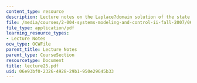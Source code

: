 ```yaml
---
content_type: resource
description: Lecture notes on the Laplace?domain solution of the state equations.
file: /media/courses/2-004-systems-modeling-and-control-ii-fall-2007/06e93bf02326492829b1950e29645b33_lecture25.pdf
file_type: application/pdf
learning_resource_types:
- Lecture Notes
ocw_type: OCWFile
parent_title: Lecture Notes
parent_type: CourseSection
resourcetype: Document
title: lecture25.pdf
uid: 06e93bf0-2326-4928-29b1-950e29645b33
---
```

